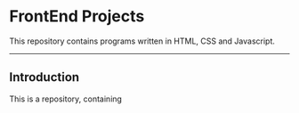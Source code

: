 # FrontEnd Projects
This repository contains programs written in HTML, CSS and Javascript.
***
## Introduction
This is a repository, containing
